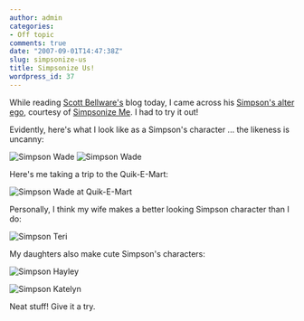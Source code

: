 ```yaml
---
author: admin
categories:
- Off topic
comments: true
date: "2007-09-01T14:47:38Z"
slug: simpsonize-us
title: Simpsonize Us!
wordpress_id: 37
---
```


While reading [Scott Bellware's](http://codebetter.com/blogs/scott.bellware/default.aspx) blog today, I came across his [Simpson's alter ego](http://codebetter.com/blogs/scott.bellware/archive/2007/08/31/167371.aspx), courtesy of [Simpsonize Me](http://simpsonizeme.com/). I had to try it out!

Evidently, here's what I look like as a Simpson's character ... the likeness is uncanny:

![Simpson Wade](https://wadewegner.blob.core.windows.net/wordpress/content/binary/WindowsLiveWriter/SimpsonizeUs_7BA8/simpson%20wade_thumb.png) ![Simpson Wade](https://wadewegner.blob.core.windows.net/wordpress/content/binary/WindowsLiveWriter/SimpsonizeUs_7BA8/simpson%20wade%202_thumb.png)

Here's me taking a trip to the Quik-E-Mart:

![Simpson Wade at Quik-E-Mart](https://wadewegner.blob.core.windows.net/wordpress/content/binary/WindowsLiveWriter/SimpsonizeUs_7BA8/simpson%20wade%204_thumb.png)

Personally, I think my wife makes a better looking Simpson character than I do:

![Simpson Teri](https://wadewegner.blob.core.windows.net/wordpress/content/binary/WindowsLiveWriter/SimpsonizeUs_7BA8/Teri1_thumb.png)

My daughters also make cute Simpson's characters:

![Simpson Hayley](https://wadewegner.blob.core.windows.net/wordpress/content/binary/WindowsLiveWriter/SimpsonizeUs_7BA8/hayley_thumb.png)

![Simpson Katelyn](https://wadewegner.blob.core.windows.net/wordpress/content/binary/WindowsLiveWriter/SimpsonizeUs_7BA8/katelyn_thumb.png)

Neat stuff! Give it a try.
